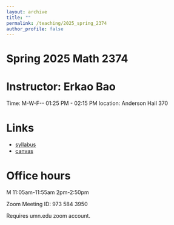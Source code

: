 ```yaml
---
layout: archive
title: ""
permalink: /teaching/2025_spring_2374
author_profile: false
---
```


# Spring 2025 Math 2374 #
# Instructor: Erkao Bao #

Time: M-W-F-- 01:25 PM - 02:15 PM
location: Anderson Hall 370
# Links #
- [syllabus](http://erkaobao.github.io/math/files/2021fall2374.pdf)
- [canvas](https://canvas.umn.edu/courses/269519)

# Office hours #
M 11:05am-11:55am 2pm-2:50pm

Zoom Meeting ID: 973 584 3950

Requires umn.edu zoom account.
